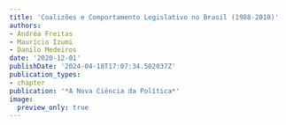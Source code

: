 ```yaml
---
title: 'Coalizões e Comportamento Legislativo no Brasil (1988-2010)'
authors:
- Andréa Freitas
- Maurício Izumi
- Danilo Medeiros
date: '2020-12-01'
publishDate: '2024-04-18T17:07:34.502037Z'
publication_types:
- chapter
publication: '*A Nova Ciência da Política*'
image:
  preview_only: true
---
```

